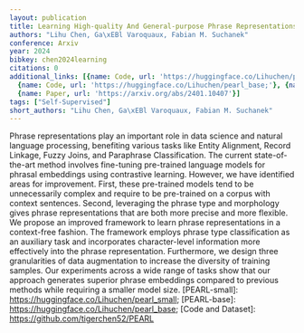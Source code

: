 ```yaml
---
layout: publication
title: Learning High-quality And General-purpose Phrase Representations
authors: "Lihu Chen, Ga\xEBl Varoquaux, Fabian M. Suchanek"
conference: Arxiv
year: 2024
bibkey: chen2024learning
citations: 0
additional_links: [{name: Code, url: 'https://huggingface.co/Lihuchen/pearl_small;'},
  {name: Code, url: 'https://huggingface.co/Lihuchen/pearl_base;'}, {name: Code, url: 'https://github.com/tigerchen52/PEARL'},
  {name: Paper, url: 'https://arxiv.org/abs/2401.10407'}]
tags: ["Self-Supervised"]
short_authors: "Lihu Chen, Ga\xEBl Varoquaux, Fabian M. Suchanek"
---
```

Phrase representations play an important role in data science and natural
language processing, benefiting various tasks like Entity Alignment, Record
Linkage, Fuzzy Joins, and Paraphrase Classification. The current
state-of-the-art method involves fine-tuning pre-trained language models for
phrasal embeddings using contrastive learning. However, we have identified
areas for improvement. First, these pre-trained models tend to be unnecessarily
complex and require to be pre-trained on a corpus with context sentences.
Second, leveraging the phrase type and morphology gives phrase representations
that are both more precise and more flexible. We propose an improved framework
to learn phrase representations in a context-free fashion. The framework
employs phrase type classification as an auxiliary task and incorporates
character-level information more effectively into the phrase representation.
Furthermore, we design three granularities of data augmentation to increase the
diversity of training samples. Our experiments across a wide range of tasks
show that our approach generates superior phrase embeddings compared to
previous methods while requiring a smaller model size. [PEARL-small]:
https://huggingface.co/Lihuchen/pearl_small; [PEARL-base]:
https://huggingface.co/Lihuchen/pearl_base; [Code and Dataset]:
https://github.com/tigerchen52/PEARL